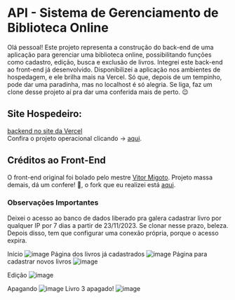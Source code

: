 # API - Sistema de Gerenciamento de Biblioteca Online
Olá pessoal! Este projeto representa a construção do back-end de uma aplicação para gerenciar uma biblioteca online, possibilitando funções como cadastro, edição, busca e exclusão de livros. Integrei este back-end ao front-end já desenvolvido.
Disponibilizei a aplicação nos ambientes de hospedagem, e ele brilha mais na Vercel. Só que, depois de um tempinho, pode dar uma paradinha, mas no localhost é só alegria. Se liga, faz um clone desse projeto aí pra dar uma conferida mais de perto. 😉

## Site Hospedeiro:

[backend no site da Vercel](https://api-cadastro-livros.vercel.app/)  <br>
Confira o projeto operacional clicando → [aqui](https://github.com/MatheusNascimento99/projeto-react-dnc).

## Créditos ao Front-End
O front-end original foi bolado pelo mestre [Vitor Migoto](https://github.com/vitormigoto/projeto-react-dnc). Projeto massa demais, dá um confere! 👊, o fork que eu realizei está [aqui](https://projeto-react-dnc.vercel.app/livros).


### Observações Importantes 
Deixei o acesso ao banco de dados liberado pra galera cadastrar livro por qualquer IP por 7 dias a partir de 23/11/2023. Se clonar nesse prazo, beleza. Depois disso, tem que configurar uma conexão própria, porque o acesso expira.



Início
![image](https://github.com/MatheusNascimento99/Api/assets/139829100/d1db41af-5956-45a8-b012-901567a97317)
Página dos livros já cadastrados
![image](https://github.com/MatheusNascimento99/Api/assets/139829100/6332547a-c113-45dd-beb8-8999e57f799f)
Página para cadastrar novos livros
![image](https://github.com/MatheusNascimento99/Api/assets/139829100/52186685-2960-4630-934e-651157fd13f6)

Edição
![image](https://github.com/MatheusNascimento99/Api/assets/139829100/6825be0a-2160-49f1-9d35-4b01de70d2e8)

Apagando
![image](https://github.com/MatheusNascimento99/Api/assets/139829100/700ff66f-25c1-4dd6-aa96-e4570748166f)
Livro 3 apagado!
![image](https://github.com/MatheusNascimento99/Api/assets/139829100/bc89c83e-f5cb-4033-9c51-6039b719273a)







